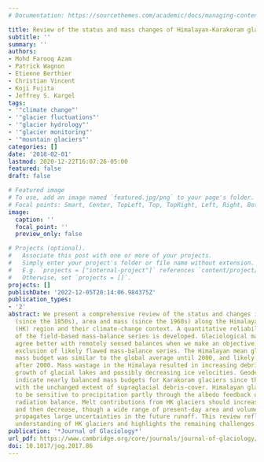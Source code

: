 ```yaml
---
# Documentation: https://sourcethemes.com/academic/docs/managing-content/

title: Review of the status and mass changes of Himalayan-Karakoram glaciers
subtitle: ''
summary: ''
authors:
- Mohd Farooq Azam
- Patrick Wagnon
- Etienne Berthier
- Christian Vincent
- Koji Fujita
- Jeffrey S. Kargel
tags:
- '"climate change"'
- '"glacier fluctuations"'
- '"glacier hydrology"'
- '"glacier monitoring"'
- '"mountain glaciers"'
categories: []
date: '2018-02-01'
lastmod: 2020-12-22T16:07:26-05:00
featured: false
draft: false

# Featured image
# To use, add an image named `featured.jpg/png` to your page's folder.
# Focal points: Smart, Center, TopLeft, Top, TopRight, Left, Right, BottomLeft, Bottom, BottomRight.
image:
  caption: ''
  focal_point: ''
  preview_only: false

# Projects (optional).
#   Associate this post with one or more of your projects.
#   Simply enter your project's folder or file name without extension.
#   E.g. `projects = ["internal-project"]` references `content/project/deep-learning/index.md`.
#   Otherwise, set `projects = []`.
projects: []
publishDate: '2022-12-05T20:14:06.984375Z'
publication_types:
- '2'
abstract: We present a comprehensive review of the status and changes in glacier length
  (since the 1850s), area and mass (since the 1960s) along the Himalayan-Karakoram
  (HK) region and their climate-change context. A quantitative reliability classification
  of the field-based mass-balance series is developed. Glaciological mass balances
  agree better with remotely sensed balances when we make an objective, systematic
  exclusion of likely flawed mass-balance series. The Himalayan mean glaciological
  mass budget was similar to the global average until 2000, and likely less negative
  after 2000. Mass wastage in the Himalaya resulted in increasing debris cover, the
  growth of glacial lakes and possibly decreasing ice velocities. Geodetic measurements
  indicate nearly balanced mass budgets for Karakoram glaciers since the 1970s, consistent
  with the unchanged extent of supraglacial debris-cover. Himalayan glaciers seem
  to be sensitive to precipitation partly through the albedo feedback on the short-wave
  radiation balance. Melt contributions from HK glaciers should increase until 2050
  and then decrease, though a wide range of present-day area and volume estimates
  propagates large uncertainties in the future runoff. This review reflects an increasing
  understanding of HK glaciers and highlights the remaining challenges.
publication: '*Journal of Glaciology*'
url_pdf: https://www.cambridge.org/core/journals/journal-of-glaciology/article/review-of-the-status-and-mass-changes-of-himalayankarakoram-glaciers/BDF72DED08FC3BC6584CD4F745EB1595
doi: 10.1017/jog.2017.86
---
```

